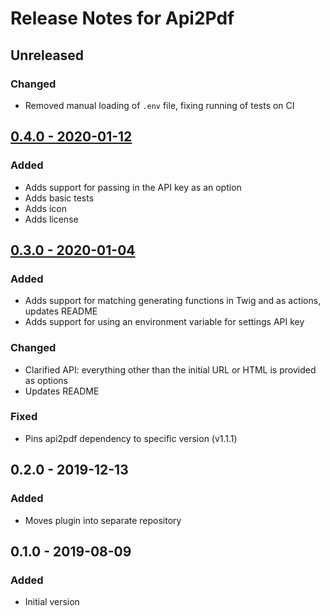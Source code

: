 # Release Notes for Api2Pdf

## Unreleased

### Changed
- Removed manual loading of `.env` file, fixing running of tests on CI

## [0.4.0 - 2020-01-12](https://github.com/kennethormandy/craft-api2pdf/releases/tag/v0.4.0)

### Added
- Adds support for passing in the API key as an option
- Adds basic tests
- Adds icon
- Adds license

## [0.3.0 - 2020-01-04](https://github.com/kennethormandy/craft-api2pdf/releases/tag/v0.3.0)

### Added
- Adds support for matching generating functions in Twig and as actions, updates README
- Adds support for using an environment variable for settings API key

### Changed
- Clarified API: everything other than the initial URL or HTML is provided as options
- Updates README

### Fixed
- Pins api2pdf dependency to specific version (v1.1.1)

## 0.2.0 - 2019-12-13

### Added
- Moves plugin into separate repository

## 0.1.0 - 2019-08-09

### Added
- Initial version

<!--

## X.Y.Z - YYYY-MM-DD

### Added
### Changed
### Deprecated
### Removed
### Fixed
### Security

-->
